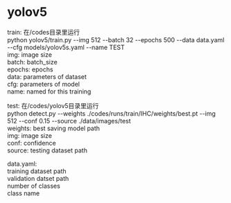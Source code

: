 # yolov5

train:
在/codes目录里运行  
python yolov5/train.py --img 512 --batch 32 --epochs 500 --data data.yaml --cfg models/yolov5s.yaml  --name TEST  
img: image size  
batch: batch_size  
epochs: epochs  
data: parameters of dataset  
cfg: parameters of model  
name: named for this training  

test:
在/codes/yolov5目录里运行  
python detect.py --weights ./codes/runs/train/IHC/weights/best.pt --img 512 --conf 0.15 --source ./data/images/test  
weights: best saving model path  
img: image size  
conf: confidence  
source: testing dataset path  

data.yaml:  
training dataset path  
validation datset path  
number of classes  
class name  
